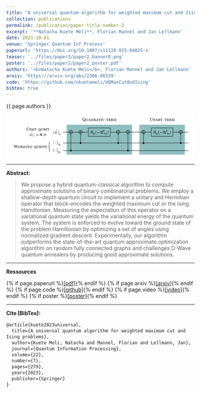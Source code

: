 ```yaml
---
title: "A universal quantum algorithm for weighted maximum cut and Ising problems"
collection: publications
permalink: /publication/paper-title-number-2
excerpt: '**Natacha Kuete Meli**, Florian Mannel and Jan Lellmann'
date: 2023-10-01
venue: 'Springer Quantum Inf Process'
paperurl: 'https://doi.org/10.1007/s11128-023-04025-x'
teaser: '../files/paper2/paper2_banner0.png'
poster: '../files/paper2/paper2_poster.pdf'
authors: '<b>Natacha Kuete Meli</b>, Florian Mannel and Jan Lellmann'
arxiv: 'https://arxiv.org/abs/2306.06539'
code: 'https://github.com/nkuetemeli/UQMaxCutAndIsing'
bibtex: true
---
```


{{ page.authors }}

<img src="/files/paper2/paper2_banner.png" width='1000'/>

---
**Abstract:**

>We propose a hybrid quantum-classical algorithm to compute approximate solutions of binary combinatorial problems. We employ a shallow-depth quantum circuit to implement a unitary and Hermitian operator that block-encodes the weighted maximum cut or the Ising Hamiltonian. Measuring the expectation of this operator on a variational quantum state yields the variational energy of the quantum system. The system is enforced to evolve toward the ground state of the problem Hamiltonian by optimizing a set of angles using normalized gradient descent. Experimentally, our algorithm outperforms the state-of-the-art quantum approximate optimization algorithm on random fully connected graphs and challenges D-Wave quantum annealers by producing good approximate solutions.

---
**Ressources**

{% if page.paperurl %}<a href=" {{ page.paperurl }} ">[pdf]</a>{% endif %} 
{% if page.arxiv %}<a href=" {{ page.arxiv }} ">[arxiv]</a>{% endif %} 
{% if page.code %}<a href=" {{ page.code }} ">[github]</a>{% endif %} 
{% if page.video %}<a href=" {{ page.video }} ">[video]</a>{% endif %} 
{% if poster %}<a href=" {{ page.poster }} ">[poster]</a>{% endif %}


---
**Cite [BibTex]:**


    @article{kuete2023universal,
      title={A universal quantum algorithm for weighted maximum cut and Ising problems},
      author={Kuete Meli, Natacha and Mannel, Florian and Lellmann, Jan},
      journal={Quantum Information Processing},
      volume={22},
      number={7},
      pages={279},
      year={2023},
      publisher={Springer}
    }
